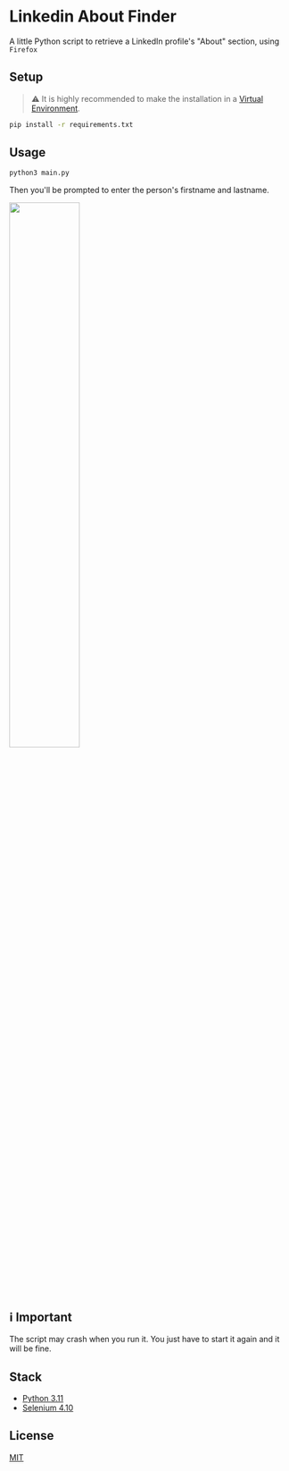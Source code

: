 # Linkedin About Finder

A little Python script to retrieve a LinkedIn profile's "About" section, using `Firefox`

## Setup

> ⚠️ It is highly recommended to make the installation in a [Virtual Environment]().

```sh
pip install -r requirements.txt
```

## Usage 

```sh
python3 main.py
```

Then you'll be prompted to enter the person's firstname and lastname.

<img src="https://github.com/YacineSteeve/linkedin-about-finder/assets/64146788/9c47fdf3-185c-435f-9597-047b360c0a29" width="50%" />

## ℹ️ Important

The script may crash when you run it. You just have to start it again and it will be fine.

## Stack

* [Python 3.11](https://www.python.org/)
* [Selenium 4.10](https://selenium-python.readthedocs.io/)

## License

[MIT](https://github.com/YacineSteeve/linkedin-about-finder/blob/main/LICENSE)
